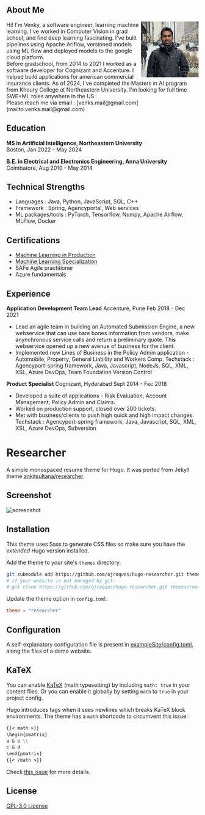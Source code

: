 ## About Me

<img  src="/exampleSite/static/IMG_3335_profilepic.jpg" style="width:30%;height:40%" align="right">
Hi! I'm Venky, a software engineer, learning machine learning. I've worked in Computer Vision in grad school, and find deep learning fascinating. I've built pipelines using Apache Ariflow, versioned models using ML flow and deployed models to the google cloud platform.
<br/>Before gradschool, from 2014 to 2021 I worked as a software developer for Cognizant and Accenture. I helped build applications for american commercial insurance clients.
As of 2024, I've completed the Masters in AI program from Khoury College at Northeastern University. I'm looking for full time SWE+ML roles anywhere in the US.
<br/>Please reach me via email : [venks.mail@gmail.com](mailto:venks.mail@gmail.com)
<div style="clear:both"></div>

## Education

**MS in Artificial Intelligence, Northeastern University**
<br/>Boston, Jan 2022 - May 2024

**B.E. in Electrical and Electronics Engineering, Anna University**
<br/>Coimbatore, Aug 2010 - May 2014

## Technical Strengths
* Languages : Java, Python, JavaScript, SQL, C++
* Framework : Spring, Agencyportal, Web services
* ML packages/tools : PyTorch, Tensorflow, Numpy, Apache Airflow, MLFlow, Docker

## Certifications
* [Machine Learning in Production](https://coursera.org/share/1223b5ffc9461a2606c1f3f0083f67db)
* [Machine Learning Specialization](https://coursera.org/share/28e8d148ff923a8f7294d802636a7f81)
* SAFe Agile practitioner
* Azure fundamentals

## Experience

**Application Development Team Lead**
Accenture, Pune Feb 2018 - Dec 2021
* Lead an agile team in building an Automated Submission Engine, a new webservice that can use bare bones information from vendors, make anynchronous service calls and return a preliminary quote. This webservice opened up a new avenue of business for the client.
* Implemented new Lines of Business in the Policy Admin application - Automobile, Property, General Liability and Workers Comp.
Techstack : Agencyport-spring framework, Java, Javascript, NodeJs, SQL, XML, XSL, Azure DevOps, Team Foundation Version Control

**Product Specialist**
Cognizant, Hyderabad Sept 2014 - Fec 2018
* Developed a suite of applications - Risk Evaluation, Account Management, Policy Admin and Claims.
* Worked on production support, closed over 200 tickets.
* Met with business/clients to push high quick and high impact changes.
Techstack : Agencyport-spring framework, Java, Javascript, SQL, XML, XSL, Azure DevOps, Subversion


# Researcher

A simple monospaced resume theme for Hugo. It was ported from Jekyll theme
[ankitsultana/researcher](https://github.com/ankitsultana/researcher).

## Screenshot
![screenshot](https://user-images.githubusercontent.com/23409060/188607083-dd087121-16f9-4706-b8b9-a0e4c9e35d93.png)

## Installation
This theme uses Sass to generate CSS files so make sure you have the
*extended* Hugo version installed.

Add the theme to your site's `themes` directory:
```bash
git submodule add https://github.com/ojroques/hugo-researcher.git themes/researcher
# if your website is not managed by git:
# git clone https://github.com/ojroques/hugo-researcher.git themes/researcher
```

Update the theme option in `config.toml`:
```toml
theme = "researcher"
```

## Configuration
A self-explanatory configuration file is present in
[exampleSite/config.toml](https://github.com/ojroques/hugo-researcher/blob/master/exampleSite/config.toml),
along the files of a demo website.

## KaTeX
You can enable [KaTeX](https://katex.org/) (math typesetting) by including
`math: true` in your content files. Or you can enable it globally by setting
`math` to `true` in your project config.

Hugo introduces tags when it sees newlines which breaks KaTeX block
environments. The theme has a `math` shortcode to circumvent this issue:
```md
{{< math >}}
\begin{pmatrix}
a & b \\
c & d
\end{pmatrix}
{{< /math >}}
```
Check [this
issue](https://github.com/ojroques/hugo-researcher/issues/1#issuecomment-697247056)
for more details.

## License
[GPL-3.0 License](https://github.com/ojroques/hugo-researcher/blob/master/LICENSE)
